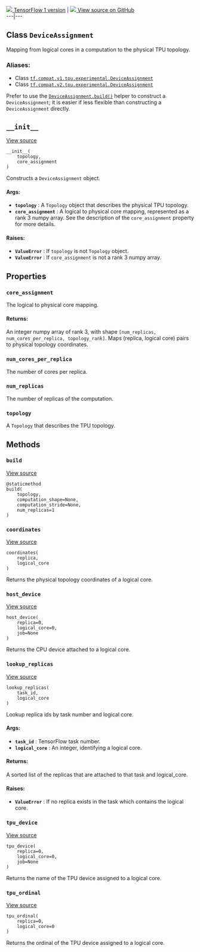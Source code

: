 [ ![](https://tensorflow.google.cn/images/tf_logo_32px.png) TensorFlow 1
version](/versions/r1.15/api_docs/python/tf/tpu/experimental/DeviceAssignment)
|  [ ![](https://tensorflow.google.cn/images/GitHub-Mark-32px.png) View source
on GitHub
](https://github.com/tensorflow/tensorflow/blob/r2.0/tensorflow/python/tpu/device_assignment.py#L59-L175)  
---|---  
  
## Class `DeviceAssignment`

Mapping from logical cores in a computation to the physical TPU topology.

### Aliases:

  * Class [`tf.compat.v1.tpu.experimental.DeviceAssignment`](/api_docs/python/tf/tpu/experimental/DeviceAssignment)
  * Class [`tf.compat.v2.tpu.experimental.DeviceAssignment`](/api_docs/python/tf/tpu/experimental/DeviceAssignment)

Prefer to use the
[`DeviceAssignment.build()`](https://tensorflow.google.cn/api_docs/python/tf/tpu/experimental/DeviceAssignment#build)
helper to construct a `DeviceAssignment`; it is easier if less flexible than
constructing a `DeviceAssignment` directly.

## `__init__`

[View
source](https://github.com/tensorflow/tensorflow/blob/r2.0/tensorflow/python/tpu/device_assignment.py#L67-L102)

    
    
    __init__(
        topology,
        core_assignment
    )
    

Constructs a `DeviceAssignment` object.

#### Args:

  * **`topology`** : A `Topology` object that describes the physical TPU topology.
  * **`core_assignment`** : A logical to physical core mapping, represented as a rank 3 numpy array. See the description of the `core_assignment` property for more details.

#### Raises:

  * **`ValueError`** : If `topology` is not `Topology` object.
  * **`ValueError`** : If `core_assignment` is not a rank 3 numpy array.

## Properties

### `core_assignment`

The logical to physical core mapping.

#### Returns:

An integer numpy array of rank 3, with shape `[num_replicas,
num_cores_per_replica, topology_rank]`. Maps (replica, logical core) pairs to
physical topology coordinates.

### `num_cores_per_replica`

The number of cores per replica.

### `num_replicas`

The number of replicas of the computation.

### `topology`

A `Topology` that describes the TPU topology.

## Methods

### `build`

[View
source](https://github.com/tensorflow/tensorflow/blob/r2.0/tensorflow/python/tpu/device_assignment.py#L169-L175)

    
    
    @staticmethod
    build(
        topology,
        computation_shape=None,
        computation_stride=None,
        num_replicas=1
    )
    

### `coordinates`

[View
source](https://github.com/tensorflow/tensorflow/blob/r2.0/tensorflow/python/tpu/device_assignment.py#L130-L132)

    
    
    coordinates(
        replica,
        logical_core
    )
    

Returns the physical topology coordinates of a logical core.

### `host_device`

[View
source](https://github.com/tensorflow/tensorflow/blob/r2.0/tensorflow/python/tpu/device_assignment.py#L159-L162)

    
    
    host_device(
        replica=0,
        logical_core=0,
        job=None
    )
    

Returns the CPU device attached to a logical core.

### `lookup_replicas`

[View
source](https://github.com/tensorflow/tensorflow/blob/r2.0/tensorflow/python/tpu/device_assignment.py#L134-L152)

    
    
    lookup_replicas(
        task_id,
        logical_core
    )
    

Lookup replica ids by task number and logical core.

#### Args:

  * **`task_id`** : TensorFlow task number.
  * **`logical_core`** : An integer, identifying a logical core.

#### Returns:

A sorted list of the replicas that are attached to that task and logical_core.

#### Raises:

  * **`ValueError`** : If no replica exists in the task which contains the logical core.

### `tpu_device`

[View
source](https://github.com/tensorflow/tensorflow/blob/r2.0/tensorflow/python/tpu/device_assignment.py#L164-L167)

    
    
    tpu_device(
        replica=0,
        logical_core=0,
        job=None
    )
    

Returns the name of the TPU device assigned to a logical core.

### `tpu_ordinal`

[View
source](https://github.com/tensorflow/tensorflow/blob/r2.0/tensorflow/python/tpu/device_assignment.py#L154-L157)

    
    
    tpu_ordinal(
        replica=0,
        logical_core=0
    )
    

Returns the ordinal of the TPU device assigned to a logical core.

